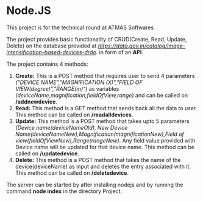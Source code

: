 # Node.JS
This project is for the technical round at ATMAS Softwares

The project provides basic functionality of CRUD(Create, Read, Update, Delete) on the database provided at *https://data.gov.in/catalog/image-intensification-based-devices-drdo.* in form of an **API**.

The project contains 4 methods:

  1. **Create:** This is a POST method that requires user to send 4 parameters *("DEVICE NAME","MAGNIFICATION (X)","FIELD OF                VIEW(degree)","RANGE(m)")* as variables *(deviceName,magnification,fieldOfView,range)* and can be called on **/addnewdevice**.
  2. **Read:** This method is a GET method that sends back all the data to user. This method can be called on **/readalldevices**.
  3. **Update:** This method is a POST method that takes upto 5 parameters *(Device name(deviceNameOld), New Device Name(deviceNameNew),Magnification(magnificationNew),Field of view(fieldOfViewNew),Range(rangeNew)*. Any field value provided with Device name will be updated for that device name. This method can be called on **/updatedevice**.
  4. **Delete:** This method is a POST method that takes the name of the device(deviceName) as input and deletes the entry associated with it. This method can be called on **/deletedevice**.

The server can be started by after installing nodejs and by running the command **node index** in the directory Project.